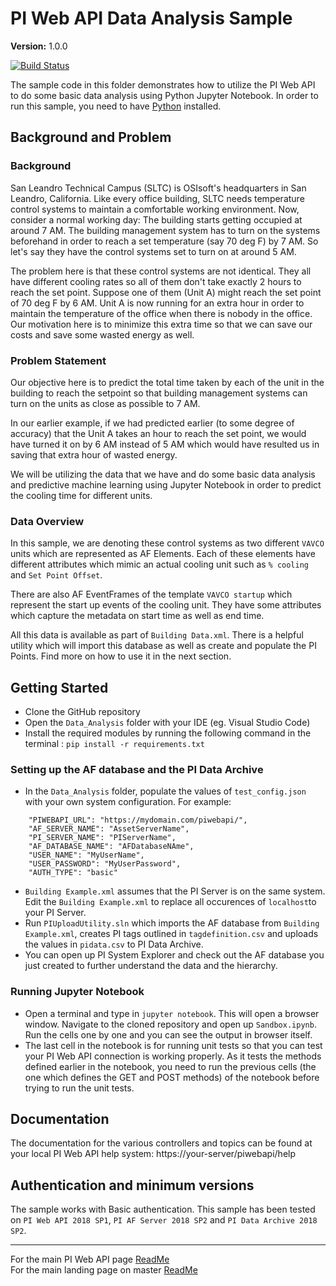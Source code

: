 # PI Web API Data Analysis Sample

**Version:** 1.0.0 

[![Build Status](https://dev.azure.com/osieng/engineering/_apis/build/status/product-readiness/PI-System/PIWebAPI_Data_Analysis?branchName=master)](https://dev.azure.com/osieng/engineering/_build?definitionId=1644&branchName=master)

The sample code in this folder demonstrates how to utilize the PI Web API to do some basic data analysis using Python Jupyter Notebook. In order to run this sample, you need to have [Python](https://www.python.org/downloads/) installed.

## Background and Problem
### Background
San Leandro Technical Campus (SLTC) is OSIsoft's headquarters in San Leandro, California. Like every office building, SLTC needs temperature control systems to maintain a comfortable working environment. Now, consider a normal working day: The building starts getting occupied at around 7 AM. The building management system has to turn on the systems beforehand in order to reach a set temperature (say 70 deg F) by 7 AM. So let's say they have the control systems set to turn on at around 5 AM. 

The problem here is that these control systems are not identical. They all have different cooling rates so all of them don't take exactly 2 hours to reach the set point. Suppose one of them (Unit A) might reach the set point of 70 deg F by 6 AM. Unit A is now running for an extra hour in order to maintain the temperature of the office when there is nobody in the office. Our motivation here is to minimize this extra time so that we can save our costs and save some wasted energy as well.

### Problem Statement
Our objective here is to predict the total time taken by each of the unit in the building to reach the setpoint so that building management systems can turn on the units as close as possible to 7 AM.

In our earlier example, if we had predicted earlier (to some degree of accuracy) that the Unit A takes an hour to reach the set point, we would have turned it on by 6 AM instead of 5 AM which would have resulted us in saving that extra hour of wasted energy.

We will be utilizing the data that we have and do some basic data analysis and predictive machine learning using Jupyter Notebook in order to predict the cooling time for different units.

### Data Overview
In this sample, we are denoting these control systems as two different `VAVCO` units which are represented as AF Elements. Each of these elements have different attributes which mimic an actual cooling unit such as `% cooling` and `Set Point Offset`.

There are also AF EventFrames of the template `VAVCO startup` which represent the start up events of the cooling unit. They have some attributes which capture the metadata on start time as well as end time. 

All this data is available as part of `Building Data.xml`. There is a helpful utility which will import this database as well as create and populate the PI Points. Find more on how to use it in the next section.

## Getting Started
- Clone the GitHub repository
- Open the `Data_Analysis` folder with your IDE (eg. Visual Studio Code)
- Install the required modules by running the following command in the terminal : `pip install -r requirements.txt`

### Setting up the AF database and the PI Data Archive
- In the `Data_Analysis` folder, populate the values of `test_config.json` with your own system configuration. 
For example:
```
	"PIWEBAPI_URL": "https://mydomain.com/piwebapi/",
	"AF_SERVER_NAME": "AssetServerName",
	"PI_SERVER_NAME": "PIServerName",
	"AF_DATABASE_NAME": "AFDatabaseNAme",
	"USER_NAME": "MyUserName",
	"USER_PASSWORD": "MyUserPassword",
	"AUTH_TYPE": "basic"
```
- `Building Example.xml` assumes that the PI Server is on the same system. Edit the `Building Example.xml` to replace all occurences of `localhost`to your PI Server.
- Run `PIUploadUtility.sln` which imports the AF database from `Building Example.xml`, creates PI tags outlined in `tagdefinition.csv` and uploads the values in `pidata.csv` to PI Data Archive.
- You can open up PI System Explorer and check out the AF database you just created to further understand the data and the hierarchy.

### Running Jupyter Notebook
- Open a terminal and type in `jupyter notebook`. This will open a browser window. Navigate to the cloned repository and open up `Sandbox.ipynb`. Run the cells one by one and you can see the output in browser itself.
- The last cell in the notebook is for running unit tests so that you can test your PI Web API connection is working properly. As it tests the methods defined earlier in the notebook, you need to run the previous cells (the one which defines the GET and POST methods) of the notebook before trying to run the unit tests.

##  Documentation
The documentation for the various controllers and topics can be found at your local PI Web API help system: https://your-server/piwebapi/help

##  Authentication and minimum versions
The sample works with Basic authentication. 
This sample has been tested on `PI Web API 2018 SP1`, `PI AF Server 2018 SP2` and `PI Data Archive 2018 SP2`.

---

For the main PI Web API page [ReadMe](../)  
For the main landing page on master [ReadMe](https://github.com/osisoft/OSI-Samples)